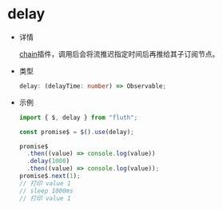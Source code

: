 # delay

- 详情

  [chain](/cn/guide/plugin.html#chain-插件)插件，调用后会将流推迟指定时间后再推给其子订阅节点。

- 类型

  ```typescript
  delay: (delayTime: number) => Observable;
  ```

- 示例

  ```typescript
  import { $, delay } from "fluth";

  const promise$ = $().use(delay);

  promise$
    .then((value) => console.log(value))
    .delay(1000)
    .then((value) => console.log(value));
  promise$.next(1);
  // 打印 value 1
  // sleep 1000ms
  // 打印 value 1
  ```
